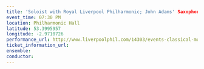 ```yaml
---
title: 'Soloist with Royal Liverpool Philharmonic; John Adams' Saxophone Concerto'
event_time: 07:30 PM
location: Philharmonic Hall
latitude: 53.3995957
longitude: -2.9710726
performance_url: http://www.liverpoolphil.com/14303/events-classical-music/sax-in-the-city.html
ticket_information_url:
ensemble:
conductor:
---
```

